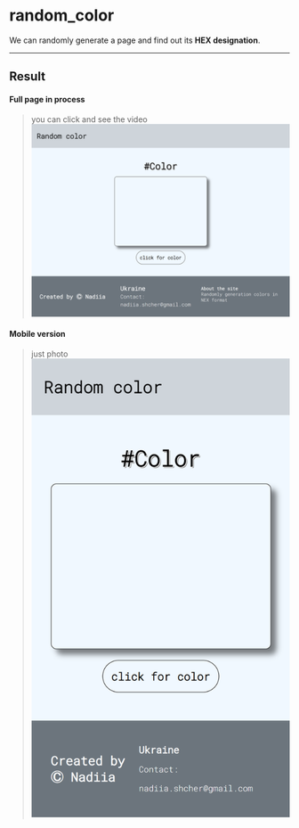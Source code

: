 # random_color


We can randomly generate a page and find out its **HEX designation**.
_ _ _
## Result
#### Full page in process 

>you can click and see the video
[![Watch the video](/res/srrin2.png)](/res/random.mp4)

#### Mobile version
>just photo
![The San Juan Mountains are beautiful!](/res/scrin.png)


